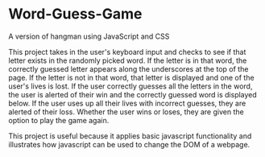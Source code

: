 # Word-Guess-Game
A version of hangman using JavaScript and CSS

This project takes in the user's keyboard input and checks to see if that letter exists in the randomly picked word. If the letter is in that word, the correctly guessed letter appears along the underscores at the top of the page. If the letter is not in that word, that letter is displayed and one of the user's lives is lost. If the user correctly guesses all the letters in the word, the user is alerted of their win and the correctly guessed word is displayed below. If the user uses up all their lives with incorrect guesses, they are alerted of their loss. Whether the user wins or loses, they are given the option to play the game again.

This project is useful because it applies basic javascript functionality and illustrates how javascript can be used to change the DOM of a webpage. 

